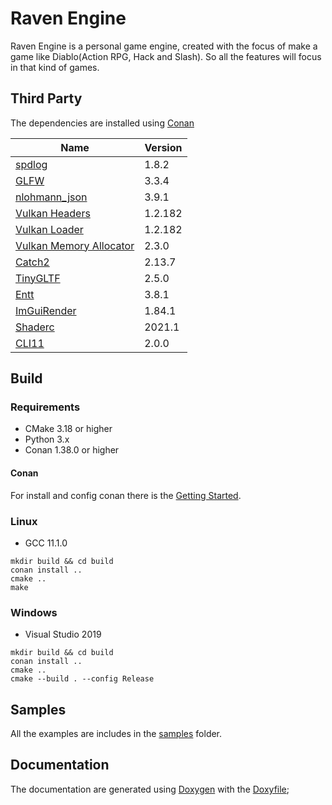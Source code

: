 # Raven Engine
Raven Engine is a personal game engine, created with the focus of make a game like Diablo(Action RPG, Hack and Slash). So all the features will focus in that kind of games.

## Third Party
The dependencies are installed using [Conan](https://conan.io/)

| Name | Version |
---|---
| [spdlog](https://github.com/gabime/spdlog) | 1.8.2 | 
| [GLFW](https://github.com/glfw/glfw) | 3.3.4 | 
| [nlohmann_json](https://github.com/nlohmann/json) | 3.9.1 | 
| [Vulkan Headers](https://github.com/KhronosGroup/Vulkan-Headers) | 1.2.182 | 
| [Vulkan Loader](https://github.com/KhronosGroup/Vulkan-Loader) | 1.2.182 | 
| [Vulkan Memory Allocator](https://github.com/GPUOpen-LibrariesAndSDKs/VulkanMemoryAllocator) | 2.3.0 | 
| [Catch2](https://github.com/catchorg/Catch2) | 2.13.7 | 
| [TinyGLTF](https://github.com/syoyo/tinygltf) | 2.5.0 | 
| [Entt](https://github.com/skypjack/entt) | 3.8.1 | 
| [ImGuiRender](https://github.com/ocornut/imgui) | 1.84.1 | 
| [Shaderc](https://github.com/google/shaderc) | 2021.1 | 
| [CLI11](https://github.com/CLIUtils/CLI11) | 2.0.0 | 

## Build
### Requirements
* CMake 3.18 or higher
* Python 3.x
* Conan 1.38.0 or higher

#### Conan
For install and config conan there is the [Getting Started](https://docs.conan.io/en/latest/getting_started.html).

### Linux
* GCC 11.1.0 
```commandline
mkdir build && cd build
conan install ..
cmake ..
make
```

### Windows
* Visual Studio 2019
```commandline
mkdir build && cd build
conan install ..
cmake ..
cmake --build . --config Release 
```

## Samples
All the examples are includes in the [samples](samples) folder.

## Documentation
The documentation are generated using [Doxygen](https://www.doxygen.nl/index.html) with the [Doxyfile](docs/Doxyfile);